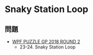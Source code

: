# Snaky Station Loop

## 問題
- [WPF PUZZLE GP 2018 ROUND 2](../questions/wpfpgp2018-2.md)
	- 23-24. Snaky Station Loop
